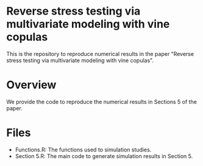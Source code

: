 # Reverse stress testing via multivariate modeling with vine copulas

This is the repository to reproduce numerical results in the paper "Reverse stress testing via multivariate modeling with vine copulas".


# Overview

We provide the code to reproduce the numerical results in Sections 5 of the paper.


# Files

- Functions.R: The functions used to simulation studies.
- Section 5.R: The main code to generate simulation results in Section 5.